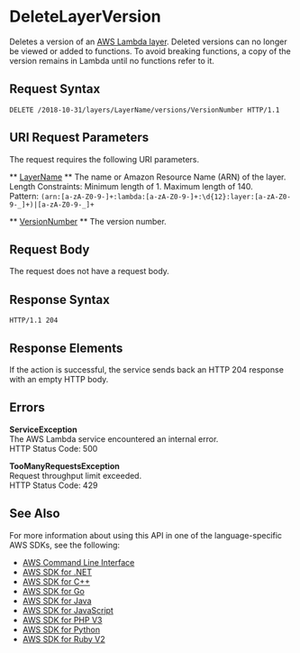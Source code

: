 # DeleteLayerVersion<a name="API_DeleteLayerVersion"></a>

Deletes a version of an [AWS Lambda layer](https://docs.aws.amazon.com/lambda/latest/dg/configuration-layers.html)\. Deleted versions can no longer be viewed or added to functions\. To avoid breaking functions, a copy of the version remains in Lambda until no functions refer to it\.

## Request Syntax<a name="API_DeleteLayerVersion_RequestSyntax"></a>

```
DELETE /2018-10-31/layers/LayerName/versions/VersionNumber HTTP/1.1
```

## URI Request Parameters<a name="API_DeleteLayerVersion_RequestParameters"></a>

The request requires the following URI parameters\.

 ** [LayerName](#API_DeleteLayerVersion_RequestSyntax) **   <a name="SSS-DeleteLayerVersion-request-LayerName"></a>
The name or Amazon Resource Name \(ARN\) of the layer\.  
Length Constraints: Minimum length of 1\. Maximum length of 140\.  
Pattern: `(arn:[a-zA-Z0-9-]+:lambda:[a-zA-Z0-9-]+:\d{12}:layer:[a-zA-Z0-9-_]+)|[a-zA-Z0-9-_]+` 

 ** [VersionNumber](#API_DeleteLayerVersion_RequestSyntax) **   <a name="SSS-DeleteLayerVersion-request-VersionNumber"></a>
The version number\.

## Request Body<a name="API_DeleteLayerVersion_RequestBody"></a>

The request does not have a request body\.

## Response Syntax<a name="API_DeleteLayerVersion_ResponseSyntax"></a>

```
HTTP/1.1 204
```

## Response Elements<a name="API_DeleteLayerVersion_ResponseElements"></a>

If the action is successful, the service sends back an HTTP 204 response with an empty HTTP body\.

## Errors<a name="API_DeleteLayerVersion_Errors"></a>

 **ServiceException**   
The AWS Lambda service encountered an internal error\.  
HTTP Status Code: 500

 **TooManyRequestsException**   
Request throughput limit exceeded\.  
HTTP Status Code: 429

## See Also<a name="API_DeleteLayerVersion_SeeAlso"></a>

For more information about using this API in one of the language\-specific AWS SDKs, see the following:
+  [AWS Command Line Interface](https://docs.aws.amazon.com/goto/aws-cli/lambda-2015-03-31/DeleteLayerVersion) 
+  [AWS SDK for \.NET](https://docs.aws.amazon.com/goto/DotNetSDKV3/lambda-2015-03-31/DeleteLayerVersion) 
+  [AWS SDK for C\+\+](https://docs.aws.amazon.com/goto/SdkForCpp/lambda-2015-03-31/DeleteLayerVersion) 
+  [AWS SDK for Go](https://docs.aws.amazon.com/goto/SdkForGoV1/lambda-2015-03-31/DeleteLayerVersion) 
+  [AWS SDK for Java](https://docs.aws.amazon.com/goto/SdkForJava/lambda-2015-03-31/DeleteLayerVersion) 
+  [AWS SDK for JavaScript](https://docs.aws.amazon.com/goto/AWSJavaScriptSDK/lambda-2015-03-31/DeleteLayerVersion) 
+  [AWS SDK for PHP V3](https://docs.aws.amazon.com/goto/SdkForPHPV3/lambda-2015-03-31/DeleteLayerVersion) 
+  [AWS SDK for Python](https://docs.aws.amazon.com/goto/boto3/lambda-2015-03-31/DeleteLayerVersion) 
+  [AWS SDK for Ruby V2](https://docs.aws.amazon.com/goto/SdkForRubyV2/lambda-2015-03-31/DeleteLayerVersion) 